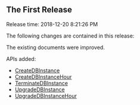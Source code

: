 ## The First Release

Release time: 2018-12-20 8:21:26 PM

The following changes are contained in this release:

The existing documents were improved.

APIs added:

* [CreateDBInstance](/document/api/240/31810)
* [CreateDBInstanceHour](/document/api/240/31809)
* [TerminateDBInstance](/document/api/240/31808)
* [UpgradeDBInstance](/document/api/240/31807)
* [UpgradeDBInstanceHour](/document/api/240/31806)


